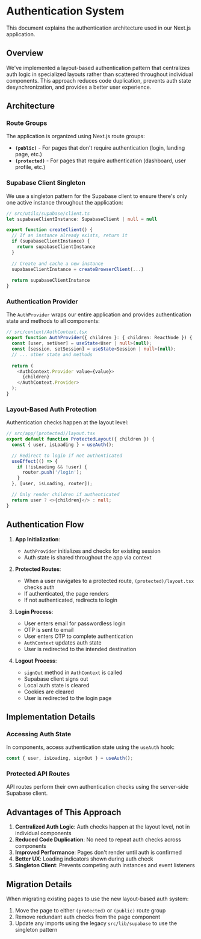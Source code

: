 # Authentication System

This document explains the authentication architecture used in our Next.js application.

## Overview

We've implemented a layout-based authentication pattern that centralizes auth logic in specialized layouts rather than scattered throughout individual components. This approach reduces code duplication, prevents auth state desynchronization, and provides a better user experience.

## Architecture

### Route Groups

The application is organized using Next.js route groups:

- **`(public)`** - For pages that don't require authentication (login, landing page, etc.)
- **`(protected)`** - For pages that require authentication (dashboard, user profile, etc.)

### Supabase Client Singleton

We use a singleton pattern for the Supabase client to ensure there's only one active instance throughout the application:

```typescript
// src/utils/supabase/client.ts
let supabaseClientInstance: SupabaseClient | null = null

export function createClient() {
  // If an instance already exists, return it
  if (supabaseClientInstance) {
    return supabaseClientInstance
  }
  
  // Create and cache a new instance
  supabaseClientInstance = createBrowserClient(...)
  
  return supabaseClientInstance
}
```

### Authentication Provider

The `AuthProvider` wraps our entire application and provides authentication state and methods to all components:

```typescript
// src/context/AuthContext.tsx
export function AuthProvider({ children }: { children: ReactNode }) {
  const [user, setUser] = useState<User | null>(null);
  const [session, setSession] = useState<Session | null>(null);
  // ... other state and methods
  
  return (
    <AuthContext.Provider value={value}>
      {children}
    </AuthContext.Provider>
  );
}
```

### Layout-Based Auth Protection

Authentication checks happen at the layout level:

```typescript
// src/app/(protected)/layout.tsx
export default function ProtectedLayout({ children }) {
  const { user, isLoading } = useAuth();

  // Redirect to login if not authenticated
  useEffect(() => {
    if (!isLoading && !user) {
      router.push('/login');
    }
  }, [user, isLoading, router]);

  // Only render children if authenticated
  return user ? <>{children}</> : null;
}
```

## Authentication Flow

1. **App Initialization**:
   - `AuthProvider` initializes and checks for existing session
   - Auth state is shared throughout the app via context

2. **Protected Routes**:
   - When a user navigates to a protected route, `(protected)/layout.tsx` checks auth
   - If authenticated, the page renders
   - If not authenticated, redirects to login

3. **Login Process**:
   - User enters email for passwordless login
   - OTP is sent to email
   - User enters OTP to complete authentication
   - `AuthContext` updates auth state
   - User is redirected to the intended destination

4. **Logout Process**:
   - `signOut` method in `AuthContext` is called
   - Supabase client signs out
   - Local auth state is cleared
   - Cookies are cleared
   - User is redirected to the login page

## Implementation Details

### Accessing Auth State

In components, access authentication state using the `useAuth` hook:

```typescript
const { user, isLoading, signOut } = useAuth();
```

### Protected API Routes

API routes perform their own authentication checks using the server-side Supabase client.

## Advantages of This Approach

1. **Centralized Auth Logic**: Auth checks happen at the layout level, not in individual components
2. **Reduced Code Duplication**: No need to repeat auth checks across components
3. **Improved Performance**: Pages don't render until auth is confirmed
4. **Better UX**: Loading indicators shown during auth check
5. **Singleton Client**: Prevents competing auth instances and event listeners

## Migration Details

When migrating existing pages to use the new layout-based auth system:

1. Move the page to either `(protected)` or `(public)` route group
2. Remove redundant auth checks from the page component
3. Update any imports using the legacy `src/lib/supabase` to use the singleton pattern 